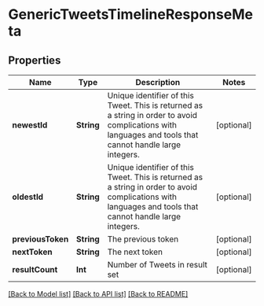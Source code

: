 # GenericTweetsTimelineResponseMeta

## Properties
Name | Type | Description | Notes
------------ | ------------- | ------------- | -------------
**newestId** | **String** | Unique identifier of this Tweet. This is returned as a string in order to avoid complications with languages and tools that cannot handle large integers. | [optional] 
**oldestId** | **String** | Unique identifier of this Tweet. This is returned as a string in order to avoid complications with languages and tools that cannot handle large integers. | [optional] 
**previousToken** | **String** | The previous token | [optional] 
**nextToken** | **String** | The next token | [optional] 
**resultCount** | **Int** | Number of Tweets in result set | [optional] 

[[Back to Model list]](../README.md#documentation-for-models) [[Back to API list]](../README.md#documentation-for-api-endpoints) [[Back to README]](../README.md)


